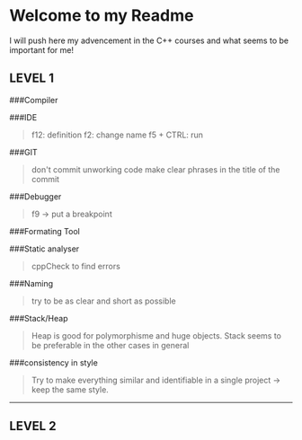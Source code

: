 # Welcome to my Readme

I will push here my advencement in the C++ courses and what seems to be important for me!



## LEVEL 1

###Compiler

###IDE
   >f12: definition
   f2: change name
   f5 + CTRL: run

###GIT
   >don't commit unworking code
   >make clear phrases in the title of the commit

###Debugger
   >f9 -> put a breakpoint

###Formating Tool

###Static analyser
   >cppCheck to find errors

###Naming
   >try to be as clear and short as possible

###Stack/Heap
   >Heap is good for polymorphisme and huge objects. Stack seems to be preferable in the other cases in general

###consistency in style
   >Try to make everything similar and identifiable in a single project -> keep the same style.

---

## LEVEL 2
